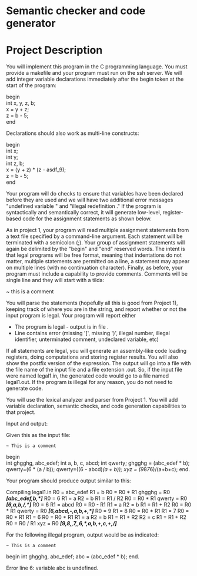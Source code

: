 #  Semantic checker and code generator
# Project Description

You will implement this program in the C programming language. You must provide a makefile and your program must run on the ssh server. We will add integer variable declarations immediately after the begin token at the start of the program:

begin <br />
  int x, y, z, b; <br />
  x = y + z; <br />
  z = b - 5; <br />
end <br />

Declarations should also work as multi-line constructs: <br />

begin <br />
  int x; <br />
  int y; <br />
  int z, b; <br />
  x = (y + z) * (z - asdf_9); <br />
  z = b - 5; <br />
end <br />

Your program will do checks to ensure that variables have been declared before they are used and we will have two additional error messages "undefined variable <varname>" and "illegal redefinition <varname>." If the program is syntactically and semantically correct, it will generate low-level, register-based code for the assignment statements as shown below. <br />

As in project 1, your program will read multiple assignment statements from a text file specified by a command-line argument. Each statement will be terminated with a semicolon (;). Your group of assignment statements will again be delimited by the "begin"  and "end" reserved words. The intent is that legal programs will be free format, meaning that indentations do not matter, multiple statements are permitted on a line,  a statement may appear on multiple lines (with no continuation character). Finally, as before, your program must include a capability to provide comments. Comments will be single line and they will start with a tilda:

~ this is a comment

You will parse the statements (hopefully all this is good from Project 1), keeping track of where you are in the string, and report whether or not the input program is legal. Your program will report either

- The program is legal - output is in file <filename>. <br />
- Line <integer> contains error <errormsg> 
             (missing ']', missing ')', illegal number, illegal identifier, unterminated comment, undeclared variable, etc)

If all statements are legal, you will generate an assembly-like code loading registers, doing computations and storing register results. You will also show the postfix version of the expression. The output will go into a file with the file name of the input file and a file extension  .out. So, if the input file were named legal1.in, the generated code would go to a file named legal1.out. If the program is illegal for any reason, you do not need to generate code.

You will use the lexical analyzer and parser from Project 1. You will add variable declaration, semantic checks, and code generation capabilities to that project.

Input and output: 

Given this as the input file: 
 ~~~~~~~~~~~~~~~~~~~~~~~~~~~~~~~~~~
 ~ This is a comment 
 ~~~~~~~~~~~~~~~~~~~~~~~~~~~~~~~~~~

begin  <br />
  int ghgghg, abc_edef; 
  int a, b, c, abcd; 
  int qwerty; 
  ghgghg = (abc_edef * b); 
  qwerty=(6 * (a / b)); 
  qwerty=((6 - abcd)*(a + b));
  xyz = (9*8*7*6)/(a+b+c); 
end. 


Your program should produce output similar to this: 

Compiling legal1.in 
R0 = abc_edef 
R1 = b 
R0 = R0 * R1 
ghgghg = R0 
*****[abc_edef,b,*]***** 
R0 = 6
R1 = a
R2 = b
R1 = R1 / R2
R0 = R0 * R1
qwerty = R0
*****[6,a,b,/,*]*****
R0 = 6
R1 = abcd
R0 = R0 - R1
R1 = a
R2 = b
R1 = R1 + R2
R0 = R0 * R1
qwerty = R0
*****[6,abcd,-,a,b,+,*]*****
R0 = 9
R1 = 8
R0 = R0 * R1
R1 = 7
R0 = R0 * R1
R1 = 6
R0 = R0 * R1
R1 = a
R2 = b
R1 = R1 + R2
R2 = c
R1 = R1 + R2
R0 = R0 / R1
xyz = R0
*****[9,8,*,7,*,6,*,a,b,+,c,+,/]*****

For the following illegal program, output would be as indicated:

 ~~~~~~~~~~~~~~~~~~~~~~~~~~~~~~~~~~
 ~ This is a comment
 ~~~~~~~~~~~~~~~~~~~~~~~~~~~~~~~~~~
begin
  int ghgghg, abc_edef;
  abc = (abc_edef * b);
end.

Error line 6: variable abc is undefined.<br />
